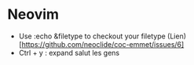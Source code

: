 # Neovim

* Use :echo &filetype to checkout your filetype (Lien)[https://github.com/neoclide/coc-emmet/issues/6]
* Ctrl + y : expand 
salut les gens 
